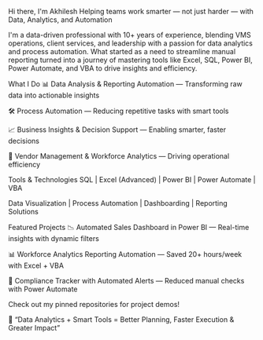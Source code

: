 Hi there, I'm Akhilesh
Helping teams work smarter — not just harder — with Data, Analytics, and Automation

I'm a data-driven professional with 10+ years of experience, blending VMS operations, client services, and leadership with a passion for data analytics and process automation.
What started as a need to streamline manual reporting turned into a journey of mastering tools like Excel, SQL, Power BI, Power Automate, and VBA to drive insights and efficiency.

What I Do
📊 Data Analysis & Reporting Automation — Transforming raw data into actionable insights

🛠️ Process Automation — Reducing repetitive tasks with smart tools

📈 Business Insights & Decision Support — Enabling smarter, faster decisions

🔗 Vendor Management & Workforce Analytics — Driving operational efficiency

Tools & Technologies
SQL | Excel (Advanced) | Power BI | Power Automate | VBA

Data Visualization | Process Automation | Dashboarding | Reporting Solutions

Featured Projects
📉 Automated Sales Dashboard in Power BI — Real-time insights with dynamic filters

📊 Workforce Analytics Reporting Automation — Saved 20+ hours/week with Excel + VBA

📝 Compliance Tracker with Automated Alerts — Reduced manual checks with Power Automate

Check out my pinned repositories for project demos!

💬 “Data Analytics + Smart Tools = Better Planning, Faster Execution & Greater Impact”
